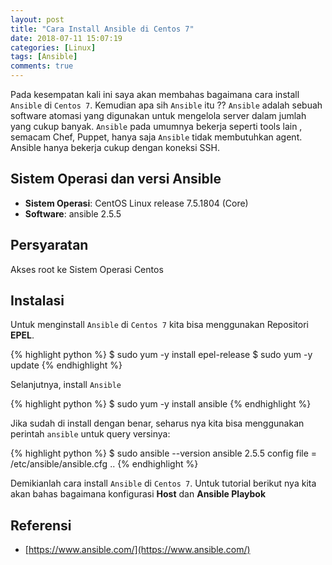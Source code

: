 ```yaml
---
layout: post
title: "Cara Install Ansible di Centos 7"
date: 2018-07-11 15:07:19
categories: [Linux]
tags: [Ansible]
comments: true
---
```


Pada kesempatan kali ini saya akan membahas bagaimana cara install `Ansible` di `Centos 7`. Kemudian apa sih `Ansible` itu ?? `Ansible` adalah  sebuah software atomasi yang digunakan untuk mengelola server dalam jumlah yang cukup banyak. `Ansible` pada umumnya bekerja seperti tools lain , semacam Chef, Puppet, hanya saja `Ansible` tidak membutuhkan agent. Ansible hanya bekerja cukup dengan koneksi SSH.

<!--more-->


## Sistem Operasi dan versi Ansible
   * **Sistem Operasi**: CentOS Linux release 7.5.1804 (Core)
   * **Software**: ansible 2.5.5


## Persyaratan
Akses root ke Sistem Operasi Centos

## Instalasi
Untuk menginstall `Ansible` di `Centos 7` kita bisa menggunakan Repositori **EPEL**.

{% highlight python %}
   $ sudo yum -y install epel-release
   $ sudo yum -y update
{% endhighlight %}

Selanjutnya, install `Ansible`

{% highlight python %}
   $ sudo yum -y install ansible
{% endhighlight %}

Jika sudah di install dengan benar, seharus nya kita bisa menggunakan perintah `ansible` untuk query versinya:

{% highlight python %}
   $ sudo ansible --version
   ansible 2.5.5
   config file = /etc/ansible/ansible.cfg
   ..
{% endhighlight %}

Demikianlah cara install `Ansible` di `Centos 7`. Untuk tutorial berikut nya kita akan bahas bagaimana konfigurasi **Host** dan **Ansible Playbok**


## Referensi
   * [https://www.ansible.com/](https://www.ansible.com/)
